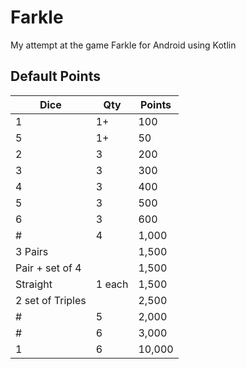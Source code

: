 # Farkle
My attempt at the game Farkle for Android using Kotlin

## Default Points
| Dice | Qty | Points |
| -- | --| --|
| 1 | 1+ | 100 |
| 5 | 1+ | 50 |
| 2  | 3 | 200 |
| 3 | 3 | 300 | 
| 4 | 3 | 400 | 
| 5 | 3 | 500 | 
| 6 | 3 | 600 | 
| # | 4 | 1,000 |
| 3 Pairs|  | 1,500 |
| Pair + set of 4|  | 1,500 |
| Straight | 1 each | 1,500 |
| 2 set of Triples |  | 2,500 |
| # | 5 | 2,000 |
| # | 6 | 3,000 |
| 1   | 6 | 10,000 |
